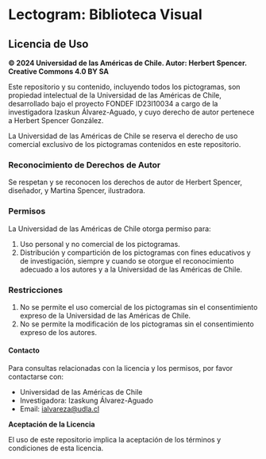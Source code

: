# Lectogram: Biblioteca Visual

## Licencia de Uso

**© 2024 Universidad de las Américas de Chile. Autor: Herbert Spencer. Creative Commons 4.0 BY SA**

Este repositorio y su contenido, incluyendo todos los pictogramas, son propiedad intelectual de la Universidad de las Américas de Chile, desarrollado bajo el proyecto FONDEF ID23I10034 a cargo de la investigadora Izaskun Álvarez-Aguado, y cuyo derecho de autor pertenece a Herbert Spencer González. 

La Universidad de las Américas de Chile se reserva el derecho de uso comercial exclusivo de los pictogramas contenidos en este repositorio.

### Reconocimiento de Derechos de Autor

Se respetan y se reconocen los derechos de autor de Herbert Spencer, diseñador, y Martina Spencer, ilustradora.

### Permisos

La Universidad de las Américas de Chile otorga permiso para:

1. Uso personal y no comercial de los pictogramas.
2. Distribución y compartición de los pictogramas con fines educativos y de investigación, siempre y cuando se otorgue el reconocimiento adecuado a los autores y a la Universidad de las Américas de Chile.

### Restricciones

1. No se permite el uso comercial de los pictogramas sin el consentimiento expreso de la Universidad de las Américas de Chile.
2. No se permite la modificación de los pictogramas sin el consentimiento expreso de los autores.

#### Contacto

Para consultas relacionadas con la licencia y los permisos, por favor contactarse con:
- Universidad de las Américas de Chile
- Investigadora: Izaskung Álvarez-Aguado
- Email: [ialvareza@udla.cl ](mailto:ialvareza@udla.cl )

**Aceptación de la Licencia**

El uso de este repositorio implica la aceptación de los términos y condiciones de esta licencia.
